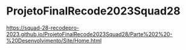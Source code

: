 # ProjetoFinalRecode2023Squad28
https://squad-28-recodepro-2023.github.io/ProjetoFinalRecode2023Squad28/Parte%202%20-%20Desenvolvimento/Site/Home.html
